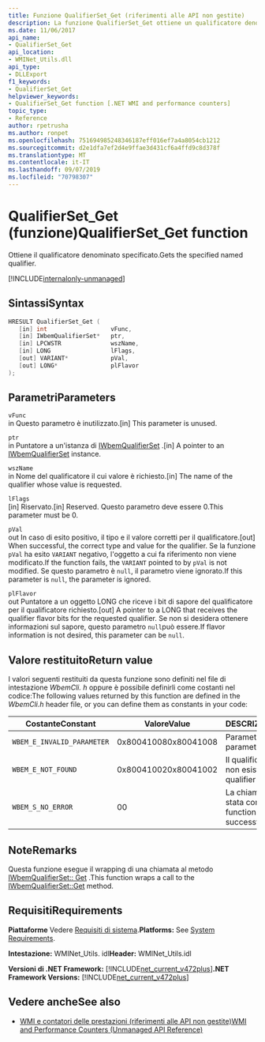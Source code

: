 ```yaml
---
title: Funzione QualifierSet_Get (riferimenti alle API non gestite)
description: La funzione QualifierSet_Get ottiene un qualificatore denominato.
ms.date: 11/06/2017
api_name:
- QualifierSet_Get
api_location:
- WMINet_Utils.dll
api_type:
- DLLExport
f1_keywords:
- QualifierSet_Get
helpviewer_keywords:
- QualifierSet_Get function [.NET WMI and performance counters]
topic_type:
- Reference
author: rpetrusha
ms.author: ronpet
ms.openlocfilehash: 751694985248346187eff016ef7a4a8054cb1212
ms.sourcegitcommit: d2e1dfa7ef2d4e9ffae3d431cf6a4ffd9c8d378f
ms.translationtype: MT
ms.contentlocale: it-IT
ms.lasthandoff: 09/07/2019
ms.locfileid: "70798307"
---
```

# <a name="qualifierset_get-function"></a><span data-ttu-id="1c4c9-103">QualifierSet_Get (funzione)</span><span class="sxs-lookup"><span data-stu-id="1c4c9-103">QualifierSet_Get function</span></span>
<span data-ttu-id="1c4c9-104">Ottiene il qualificatore denominato specificato.</span><span class="sxs-lookup"><span data-stu-id="1c4c9-104">Gets the specified named qualifier.</span></span>  

[!INCLUDE[internalonly-unmanaged](../../../../includes/internalonly-unmanaged.md)]
  
## <a name="syntax"></a><span data-ttu-id="1c4c9-105">Sintassi</span><span class="sxs-lookup"><span data-stu-id="1c4c9-105">Syntax</span></span>  
  
```cpp  
HRESULT QualifierSet_Get (
   [in] int                  vFunc, 
   [in] IWbemQualifierSet*   ptr, 
   [in] LPCWSTR              wszName,
   [in] LONG                 lFlags,
   [out] VARIANT*            pVal,
   [out] LONG*               plFlavor                 
); 
```  

## <a name="parameters"></a><span data-ttu-id="1c4c9-106">Parametri</span><span class="sxs-lookup"><span data-stu-id="1c4c9-106">Parameters</span></span>

`vFunc`   
<span data-ttu-id="1c4c9-107">in Questo parametro è inutilizzato.</span><span class="sxs-lookup"><span data-stu-id="1c4c9-107">[in] This parameter is unused.</span></span>

`ptr`   
<span data-ttu-id="1c4c9-108">in Puntatore a un'istanza di [IWbemQualifierSet](/windows/desktop/api/wbemcli/nn-wbemcli-iwbemqualifierset) .</span><span class="sxs-lookup"><span data-stu-id="1c4c9-108">[in] A pointer to an [IWbemQualifierSet](/windows/desktop/api/wbemcli/nn-wbemcli-iwbemqualifierset) instance.</span></span>

`wszName`   
<span data-ttu-id="1c4c9-109">in Nome del qualificatore il cui valore è richiesto.</span><span class="sxs-lookup"><span data-stu-id="1c4c9-109">[in] The name of the qualifier whose value is requested.</span></span>

`lFlags`   
<span data-ttu-id="1c4c9-110">[in] Riservato.</span><span class="sxs-lookup"><span data-stu-id="1c4c9-110">[in] Reserved.</span></span> <span data-ttu-id="1c4c9-111">Questo parametro deve essere 0.</span><span class="sxs-lookup"><span data-stu-id="1c4c9-111">This parameter must be 0.</span></span>

`pVal`   
<span data-ttu-id="1c4c9-112">out In caso di esito positivo, il tipo e il valore corretti per il qualificatore.</span><span class="sxs-lookup"><span data-stu-id="1c4c9-112">[out] When successful, the correct type and value for the qualifier.</span></span> <span data-ttu-id="1c4c9-113">Se la funzione `pVal` ha esito `VARIANT` negativo, l'oggetto a cui fa riferimento non viene modificato.</span><span class="sxs-lookup"><span data-stu-id="1c4c9-113">If the function fails, the `VARIANT` pointed to by `pVal` is not modified.</span></span> <span data-ttu-id="1c4c9-114">Se questo parametro è `null`, il parametro viene ignorato.</span><span class="sxs-lookup"><span data-stu-id="1c4c9-114">If this parameter is `null`, the parameter is ignored.</span></span>

`plFlavor`   
<span data-ttu-id="1c4c9-115">out Puntatore a un oggetto LONG che riceve i bit di sapore del qualificatore per il qualificatore richiesto.</span><span class="sxs-lookup"><span data-stu-id="1c4c9-115">[out] A pointer to a LONG that receives the qualifier flavor bits for the requested qualifier.</span></span> <span data-ttu-id="1c4c9-116">Se non si desidera ottenere informazioni sul sapore, questo parametro `null`può essere.</span><span class="sxs-lookup"><span data-stu-id="1c4c9-116">If flavor information is not desired, this parameter can be `null`.</span></span> 

## <a name="return-value"></a><span data-ttu-id="1c4c9-117">Valore restituito</span><span class="sxs-lookup"><span data-stu-id="1c4c9-117">Return value</span></span>

<span data-ttu-id="1c4c9-118">I valori seguenti restituiti da questa funzione sono definiti nel file di intestazione *WbemCli. h* oppure è possibile definirli come costanti nel codice:</span><span class="sxs-lookup"><span data-stu-id="1c4c9-118">The following values returned by this function are defined in the *WbemCli.h* header file, or you can define them as constants in your code:</span></span>

|<span data-ttu-id="1c4c9-119">Costante</span><span class="sxs-lookup"><span data-stu-id="1c4c9-119">Constant</span></span>  |<span data-ttu-id="1c4c9-120">Valore</span><span class="sxs-lookup"><span data-stu-id="1c4c9-120">Value</span></span>  |<span data-ttu-id="1c4c9-121">DESCRIZIONE</span><span class="sxs-lookup"><span data-stu-id="1c4c9-121">Description</span></span>  |
|---------|---------|---------|
|`WBEM_E_INVALID_PARAMETER` | <span data-ttu-id="1c4c9-122">0x80041008</span><span class="sxs-lookup"><span data-stu-id="1c4c9-122">0x80041008</span></span> | <span data-ttu-id="1c4c9-123">Parametro non valido.</span><span class="sxs-lookup"><span data-stu-id="1c4c9-123">A parameter is not valid.</span></span> |
|`WBEM_E_NOT_FOUND` | <span data-ttu-id="1c4c9-124">0x80041002</span><span class="sxs-lookup"><span data-stu-id="1c4c9-124">0x80041002</span></span> | <span data-ttu-id="1c4c9-125">Il qualificatore specificato non esiste.</span><span class="sxs-lookup"><span data-stu-id="1c4c9-125">The specified qualifier does not exist.</span></span> |
|`WBEM_S_NO_ERROR` | <span data-ttu-id="1c4c9-126">0</span><span class="sxs-lookup"><span data-stu-id="1c4c9-126">0</span></span> | <span data-ttu-id="1c4c9-127">La chiamata di funzione è stata completata.</span><span class="sxs-lookup"><span data-stu-id="1c4c9-127">The function call was successful.</span></span>  |
  
## <a name="remarks"></a><span data-ttu-id="1c4c9-128">Note</span><span class="sxs-lookup"><span data-stu-id="1c4c9-128">Remarks</span></span>

<span data-ttu-id="1c4c9-129">Questa funzione esegue il wrapping di una chiamata al metodo [IWbemQualifierSet:: Get](/windows/desktop/api/wbemcli/nf-wbemcli-iwbemqualifierset-get) .</span><span class="sxs-lookup"><span data-stu-id="1c4c9-129">This function wraps a call to the [IWbemQualifierSet::Get](/windows/desktop/api/wbemcli/nf-wbemcli-iwbemqualifierset-get) method.</span></span>

## <a name="requirements"></a><span data-ttu-id="1c4c9-130">Requisiti</span><span class="sxs-lookup"><span data-stu-id="1c4c9-130">Requirements</span></span>  
 <span data-ttu-id="1c4c9-131">**Piattaforme** Vedere [Requisiti di sistema](../../get-started/system-requirements.md).</span><span class="sxs-lookup"><span data-stu-id="1c4c9-131">**Platforms:** See [System Requirements](../../get-started/system-requirements.md).</span></span>  
  
 <span data-ttu-id="1c4c9-132">**Intestazione:** WMINet_Utils. idl</span><span class="sxs-lookup"><span data-stu-id="1c4c9-132">**Header:** WMINet_Utils.idl</span></span>  
  
 <span data-ttu-id="1c4c9-133">**Versioni di .NET Framework:** [!INCLUDE[net_current_v472plus](../../../../includes/net-current-v472plus.md)]</span><span class="sxs-lookup"><span data-stu-id="1c4c9-133">**.NET Framework Versions:** [!INCLUDE[net_current_v472plus](../../../../includes/net-current-v472plus.md)]</span></span>  
  
## <a name="see-also"></a><span data-ttu-id="1c4c9-134">Vedere anche</span><span class="sxs-lookup"><span data-stu-id="1c4c9-134">See also</span></span>

- [<span data-ttu-id="1c4c9-135">WMI e contatori delle prestazioni (riferimenti alle API non gestite)</span><span class="sxs-lookup"><span data-stu-id="1c4c9-135">WMI and Performance Counters (Unmanaged API Reference)</span></span>](index.md)
